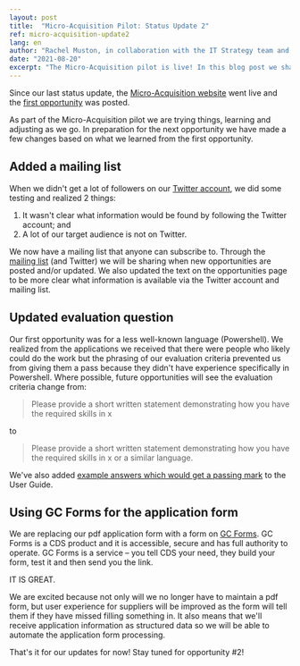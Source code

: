 ```yaml
---
layout: post
title:  "Micro-Acquisition Pilot: Status Update 2"
ref: micro-acquisition-update2
lang: en
author: "Rachel Muston, in collaboration with the IT Strategy team and Micro-Acquisition Pilot team members"
date: "2021-08-20"
excerpt: "The Micro-Acquisition pilot is live! In this blog post we share what we have learned so far and how we are adjusting and improving."
---
```

<!--markdownlint-disable MD033-->
Since our last status update, the [Micro-Acquisition website](https://micro-acquisition.alpha.canada.ca/en/index.html) went live and the [first opportunity](https://micro-acquisition.alpha.canada.ca/2021/06/23/building-custom-Azure-marketplace-policies.html) was posted.

As part of the Micro-Acquisition pilot we are trying things, learning and adjusting as we go.
In preparation for the next opportunity we have made a few changes based on what we learned from the first opportunity.

## Added a mailing list

When we didn't get a lot of followers on our [Twitter account](https://twitter.com/microbuysgc), we did some testing and realized 2 things:

1. It wasn't clear what information would be found by following the Twitter account; and
2. A lot of our target audience is not on Twitter.

We now have a mailing list that anyone can subscribe to.
Through the [mailing list](https://forms-formulaires.alpha.canada.ca/id/36) (and Twitter) we will be sharing when new opportunities are posted and/or updated.
We also updated the text on the opportunities page to be more clear what information is available via the Twitter account and mailing list.

## Updated evaluation question

Our first opportunity was for a less well-known language (Powershell).
We realized from the applications we received that there were people who likely could do the work but the phrasing of our evaluation criteria prevented us from giving them a pass because they didn't have experience specifically in Powershell.
Where possible, future opportunities will see the evaluation criteria change from:
> Please provide a short written statement demonstrating how you have the required skills in x

to

> Please provide a short written statement demonstrating how you have the required skills in x or a similar language.

We've also added [example answers which would get a passing mark](https://micro-acquisition.alpha.canada.ca/en/user-guide.html#example-answers-that-would-get-a-passing-mark) to the User Guide.

## Using GC Forms for the application form

We are replacing our pdf application form with a form on [GC Forms](https://forms-formulaires.alpha.canada.ca/en/welcome-bienvenue).
GC Forms is a CDS product and it is accessible, secure and has full authority to operate.
GC Forms is a service – you tell CDS your need, they build your form, test it and then send you the link.

IT IS GREAT.

We are excited because not only will we no longer have to maintain a pdf form, but user experience for suppliers will be improved as the form will tell them if they have missed filling something in.
It also means that we'll receive application information as structured data so we will be able to automate the application form processing.

That's it for our updates for now! Stay tuned for opportunity #2!
